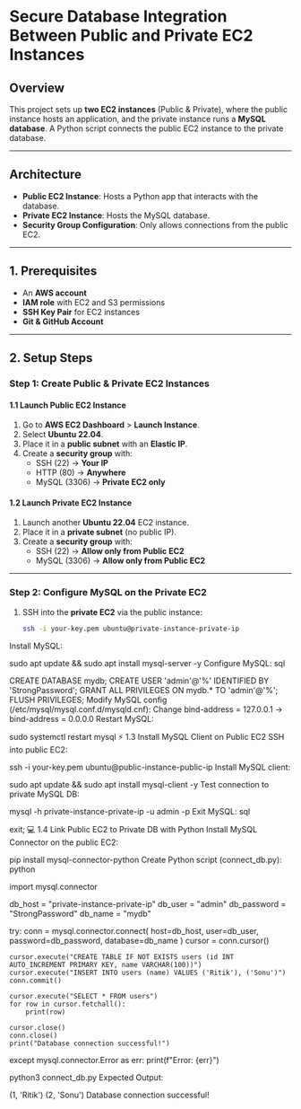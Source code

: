# Secure Database Integration Between Public and Private EC2 Instances

## **Overview**
This project sets up **two EC2 instances** (Public & Private), where the public instance hosts an application, and the private instance runs a **MySQL database**. A Python script connects the public EC2 instance to the private database.

---

## **Architecture**
- **Public EC2 Instance**: Hosts a Python app that interacts with the database.  
- **Private EC2 Instance**: Hosts the MySQL database.  
- **Security Group Configuration**: Only allows connections from the public EC2.  

---

## **1. Prerequisites**
- An **AWS account**  
- **IAM role** with EC2 and S3 permissions  
- **SSH Key Pair** for EC2 instances  
- **Git & GitHub Account**  

---

## **2. Setup Steps**

### **Step 1: Create Public & Private EC2 Instances**
#### **1.1 Launch Public EC2 Instance**
1. Go to **AWS EC2 Dashboard** > **Launch Instance**.  
2. Select **Ubuntu 22.04**.  
3. Place it in a **public subnet** with an **Elastic IP**.  
4. Create a **security group** with:  
   - SSH (22) → **Your IP**  
   - HTTP (80) → **Anywhere**  
   - MySQL (3306) → **Private EC2 only**  

#### **1.2 Launch Private EC2 Instance**
1. Launch another **Ubuntu 22.04** EC2 instance.  
2. Place it in a **private subnet** (no public IP).  
3. Create a **security group** with:  
   - SSH (22) → **Allow only from Public EC2**  
   - MySQL (3306) → **Allow only from Public EC2**  

---

### **Step 2: Configure MySQL on the Private EC2**
1. SSH into the **private EC2** via the public instance:  
   ```bash
   ssh -i your-key.pem ubuntu@private-instance-private-ip
Install MySQL:

sudo apt update && sudo apt install mysql-server -y
Configure MySQL:
sql

CREATE DATABASE mydb;
CREATE USER 'admin'@'%' IDENTIFIED BY 'StrongPassword';
GRANT ALL PRIVILEGES ON mydb.* TO 'admin'@'%';
FLUSH PRIVILEGES;
Modify MySQL config (/etc/mysql/mysql.conf.d/mysqld.cnf):
Change bind-address = 127.0.0.1 → bind-address = 0.0.0.0
Restart MySQL:

sudo systemctl restart mysql
⚡ 1.3 Install MySQL Client on Public EC2
SSH into public EC2:

ssh -i your-key.pem ubuntu@public-instance-public-ip
Install MySQL client:

sudo apt update && sudo apt install mysql-client -y
Test connection to private MySQL DB:

mysql -h private-instance-private-ip -u admin -p
Exit MySQL:
sql


exit;
💻 1.4 Link Public EC2 to Private DB with Python
Install MySQL Connector on the public EC2:

pip install mysql-connector-python
Create Python script (connect_db.py):
python

import mysql.connector

db_host = "private-instance-private-ip"
db_user = "admin"
db_password = "StrongPassword"
db_name = "mydb"

try:
    conn = mysql.connector.connect(
        host=db_host,
        user=db_user,
        password=db_password,
        database=db_name
    )
    cursor = conn.cursor()

    cursor.execute("CREATE TABLE IF NOT EXISTS users (id INT AUTO_INCREMENT PRIMARY KEY, name VARCHAR(100))")
    cursor.execute("INSERT INTO users (name) VALUES ('Ritik'), ('Sonu')")
    conn.commit()

    cursor.execute("SELECT * FROM users")
    for row in cursor.fetchall():
        print(row)

    cursor.close()
    conn.close()
    print("Database connection successful!")

except mysql.connector.Error as err:
    print(f"Error: {err}")

python3 connect_db.py
Expected Output:

(1, 'Ritik')
(2, 'Sonu')
Database connection successful!
